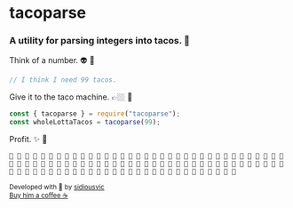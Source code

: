 # tacoparse

### A utility for parsing integers into tacos. 🌮

Think of a number. 👽 💭

```js
// I think I need 99 tacos.
```

Give it to the taco machine. 👉🏼 🤖

```js
const { tacoparse } = require("tacoparse");
const wholeLottaTacos = tacoparse(99);
```

Profit. ✨ 🌮

```
🌮 🌮 🌮 🌮 🌮 🌮 🌮 🌮 🌮 🌮 🌮 🌮 🌮 🌮 🌮 🌮 🌮 🌮 🌮 🌮 🌮 🌮 🌮 🌮 🌮 🌮 🌮 🌮 🌮 🌮 🌮 🌮 🌮 🌮 🌮 🌮 🌮 🌮 🌮 🌮 🌮 🌮 🌮 🌮 🌮 🌮 🌮 🌮 🌮 🌮 🌮 🌮 🌮 🌮 🌮 🌮 🌮 🌮 🌮 🌮 🌮 🌮 🌮 🌮 🌮 🌮 🌮 🌮 🌮 🌮 🌮 🌮 🌮 🌮 🌮 🌮 🌮 🌮 🌮 🌮 🌮 🌮 🌮 🌮 🌮 🌮 🌮 🌮 🌮 🌮 🌮 🌮 🌮 🌮 🌮 🌮 🌮 🌮 🌮
```

<sub>Developed with 🧡 by [sidiousvic](https://www.github.com/sidiousvic)</sub>
<br/>
<sub>[Buy him a coffee ☕️](https://ko-fi.com/sidiousvic)</sub>
